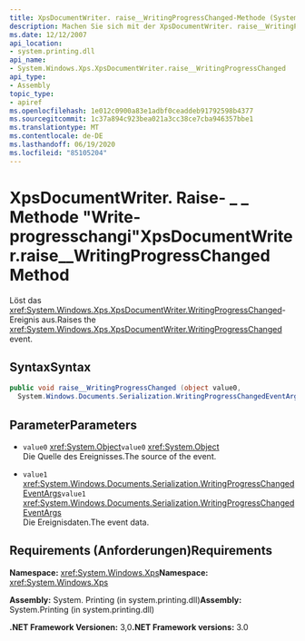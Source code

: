 ```yaml
---
title: XpsDocumentWriter. raise__WritingProgressChanged-Methode (System. Windows. Xps)
description: Machen Sie sich mit der XpsDocumentWriter. raise__WritingProgressChanged-Methode vertraut, die das Ereignis "Write-progresschge" für ein XPS-Dokument in .net auslöst.
ms.date: 12/12/2007
api_location:
- system.printing.dll
api_name:
- System.Windows.Xps.XpsDocumentWriter.raise__WritingProgressChanged
api_type:
- Assembly
topic_type:
- apiref
ms.openlocfilehash: 1e012c0900a83e1adbf0ceaddeb91792598b4377
ms.sourcegitcommit: 1c37a894c923bea021a3cc38ce7cba946357bbe1
ms.translationtype: MT
ms.contentlocale: de-DE
ms.lasthandoff: 06/19/2020
ms.locfileid: "85105204"
---
```

# <a name="xpsdocumentwriterraise__writingprogresschanged-method"></a><span data-ttu-id="5590f-103">XpsDocumentWriter. Raise- \_ \_ Methode "Write-progresschangi"</span><span class="sxs-lookup"><span data-stu-id="5590f-103">XpsDocumentWriter.raise\_\_WritingProgressChanged Method</span></span>

<span data-ttu-id="5590f-104">Löst das <xref:System.Windows.Xps.XpsDocumentWriter.WritingProgressChanged>-Ereignis aus.</span><span class="sxs-lookup"><span data-stu-id="5590f-104">Raises the <xref:System.Windows.Xps.XpsDocumentWriter.WritingProgressChanged> event.</span></span>

## <a name="syntax"></a><span data-ttu-id="5590f-105">Syntax</span><span class="sxs-lookup"><span data-stu-id="5590f-105">Syntax</span></span>

```csharp
public void raise__WritingProgressChanged (object value0,
  System.Windows.Documents.Serialization.WritingProgressChangedEventArgs value1);
```

## <a name="parameters"></a><span data-ttu-id="5590f-106">Parameter</span><span class="sxs-lookup"><span data-stu-id="5590f-106">Parameters</span></span>

- <span data-ttu-id="5590f-107">`value0` <xref:System.Object></span><span class="sxs-lookup"><span data-stu-id="5590f-107">`value0` <xref:System.Object></span></span>  
  <span data-ttu-id="5590f-108">Die Quelle des Ereignisses.</span><span class="sxs-lookup"><span data-stu-id="5590f-108">The source of the event.</span></span>

- <span data-ttu-id="5590f-109">`value1`  <xref:System.Windows.Documents.Serialization.WritingProgressChangedEventArgs></span><span class="sxs-lookup"><span data-stu-id="5590f-109">`value1`  <xref:System.Windows.Documents.Serialization.WritingProgressChangedEventArgs></span></span>  
  <span data-ttu-id="5590f-110">Die Ereignisdaten.</span><span class="sxs-lookup"><span data-stu-id="5590f-110">The event data.</span></span>
  
## <a name="requirements"></a><span data-ttu-id="5590f-111">Requirements (Anforderungen)</span><span class="sxs-lookup"><span data-stu-id="5590f-111">Requirements</span></span>

<span data-ttu-id="5590f-112">**Namespace:** <xref:System.Windows.Xps></span><span class="sxs-lookup"><span data-stu-id="5590f-112">**Namespace:** <xref:System.Windows.Xps></span></span>

<span data-ttu-id="5590f-113">**Assembly:** System. Printing (in system.printing.dll)</span><span class="sxs-lookup"><span data-stu-id="5590f-113">**Assembly:** System.Printing (in system.printing.dll)</span></span>

<span data-ttu-id="5590f-114">**.NET Framework Versionen:** 3,0</span><span class="sxs-lookup"><span data-stu-id="5590f-114">**.NET Framework versions:** 3.0</span></span>
